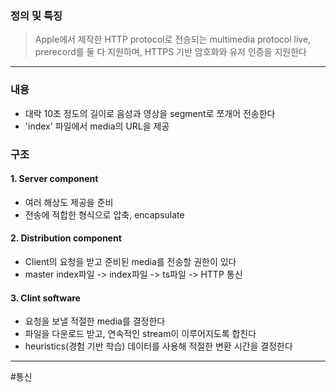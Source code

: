 ### 정의 및 특징
>Apple에서 제작한 HTTP protocol로 전송되는 multimedia protocol
>live, prerecord를 둘 다 지원하며, HTTPS 기반 암호화와 유저 인증을 지원한다
---
### 내용
- 대락 10초 정도의 길이로 음성과 영상을 segment로 쪼개어 전송한다
- 'index' 파일에서 media의 URL을 제공

### 구조
#### 1. Server component
- 여러 해상도 제공을 준비
- 전송에 적합한 형식으로 압축, encapsulate
#### 2. Distribution component
- Client의 요청을 받고 준비된 media를 전송할 권한이 있다
- master index파일 -> index파일 -> ts파일 -> HTTP 통신
#### 3. Clint software
- 요청을 보낼 적절한 media를 결정한다
- 파일을 다운로드 받고, 연속적인 stream이 이루어지도록 합친다
- heuristics(경험 기반 학습) 데이터를 사용해 적절한 변환 시간을 결정한다

---
#통신 